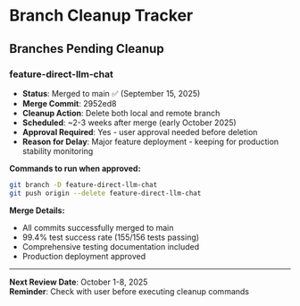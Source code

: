 # Branch Cleanup Tracker

## Branches Pending Cleanup

### feature-direct-llm-chat
- **Status**: Merged to main ✅ (September 15, 2025)
- **Merge Commit**: 2952ed8 
- **Cleanup Action**: Delete both local and remote branch
- **Scheduled**: ~2-3 weeks after merge (early October 2025)
- **Approval Required**: Yes - user approval needed before deletion
- **Reason for Delay**: Major feature deployment - keeping for production stability monitoring

**Commands to run when approved:**
```bash
git branch -D feature-direct-llm-chat
git push origin --delete feature-direct-llm-chat
```

**Merge Details:**
- All commits successfully merged to main
- 99.4% test success rate (155/156 tests passing)
- Comprehensive testing documentation included
- Production deployment approved

---

**Next Review Date**: October 1-8, 2025  
**Reminder**: Check with user before executing cleanup commands